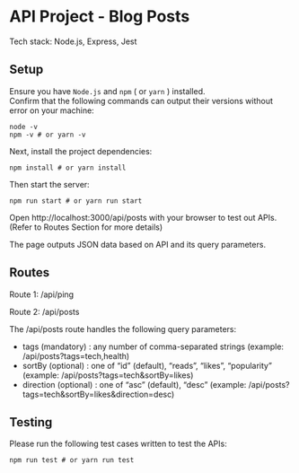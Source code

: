 # API Project - Blog Posts

Tech stack: Node.js, Express, Jest 

## Setup
Ensure you have `Node.js` and `npm` ( or `yarn` ) installed. <br />
Confirm that the following commands can output their versions without error on your machine:
```
node -v
npm -v # or yarn -v
```

Next, install the project dependencies:

```
npm install # or yarn install
```

Then start the server:
```
npm run start # or yarn run start
```
Open http://localhost:3000/api/posts with your browser to test out APIs.
(Refer to Routes Section for more details) 

The page outputs JSON data based on API and its query parameters.

## Routes

Route 1: /api/ping

Route 2: /api/posts

The /api/posts route handles the following query parameters: <br />

* tags (mandatory) : any number of comma-separated strings (example: /api/posts?tags=tech,health)<br />
* sortBy (optional) : one of “id” (default), “reads”, “likes”, “popularity” (example: /api/posts?tags=tech&sortBy=likes) <br />
* direction (optional) : one of “asc” (default), “desc” (example: /api/posts?tags=tech&sortBy=likes&direction=desc)

## Testing

Please run the following test cases written to test the APIs:
```
npm run test # or yarn run test
```
